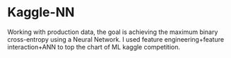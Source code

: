 # Kaggle-NN
Working with production data, the goal is achieving the maximum binary cross-entropy using a Neural Network. I used feature engineering+feature interaction+ANN to top the chart of ML kaggle competition. 
